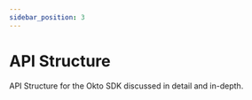 ```yaml
---
sidebar_position: 3
---
```


# API Structure

API Structure for the Okto SDK discussed in detail and in-depth.